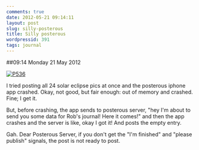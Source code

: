 ```yaml
---
comments: true
date: 2012-05-21 09:14:11
layout: post
slug: silly-posterous
title: Silly posterous
wordpressid: 391
tags: journal
---
```


##09:14 Monday 21 May 2012

[![P536](http://getfile3.posterous.com/getfile/files.posterous.com/thunderrabbit/jAyEDhJmnycdjwiioIpirflnIqfljlbBpAmoDIBpggIohDupDBghoqHIgnIb/p536.jpg.scaled500.jpg)](http://getfile8.posterous.com/getfile/files.posterous.com/thunderrabbit/jAyEDhJmnycdjwiioIpirflnIqfljlbBpAmoDIBpggIohDupDBghoqHIgnIb/p536.jpg.scaled1000.jpg)

I tried posting all 24 solar eclipse pics at once and the posterous iphone app crashed.  Okay, not good, but fair enough: out of memory and crashed.  Fine; I get it. 

But, before crashing, the app sends to posterous server, "hey I'm about to send you some data for Rob's journal!  Here it comes!" and then the app crashes and the server is like, okay I got it!  And posts the empty entry. 

Gah.   Dear Posterous Server, if you don't get the "I'm finished" and "please publish" signals, the post is not ready to post.
